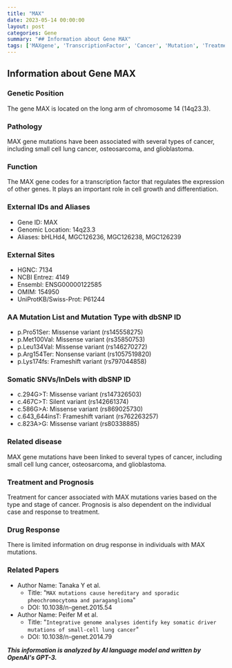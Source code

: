 ```yaml
---
title: "MAX"
date: 2023-05-14 00:00:00
layout: post
categories: Gene
summary: "## Information about Gene MAX"
tags: ['MAXgene', 'TranscriptionFactor', 'Cancer', 'Mutation', 'Treatment', 'Prognosis', 'DrugResponse', 'GeneticPosition']
---
```


## Information about Gene MAX

### Genetic Position
The gene MAX is located on the long arm of chromosome 14 (14q23.3).

### Pathology
MAX gene mutations have been associated with several types of cancer, including small cell lung cancer, osteosarcoma, and glioblastoma.

### Function
The MAX gene codes for a transcription factor that regulates the expression of other genes. It plays an important role in cell growth and differentiation.

### External IDs and Aliases
- Gene ID: MAX
- Genomic Location: 14q23.3
- Aliases: bHLHd4, MGC126236, MGC126238, MGC126239

### External Sites
- HGNC: 7134
- NCBI Entrez: 4149
- Ensembl: ENSG00000122585
- OMIM: 154950
- UniProtKB/Swiss-Prot: P61244

### AA Mutation List and Mutation Type with dbSNP ID
- p.Pro51Ser: Missense variant (rs145558275)
- p.Met100Val: Missense variant (rs35850753)
- p.Leu134Val: Missense variant (rs146270272)
- p.Arg154Ter: Nonsense variant (rs1057519820)
- p.Lys174fs: Frameshift variant (rs797044858)

### Somatic SNVs/InDels with dbSNP ID
- c.294G>T: Missense variant (rs147326503)
- c.467C>T: Silent variant (rs142661374)
- c.586G>A: Missense variant (rs869025730)
- c.643_644insT: Frameshift variant (rs762263257)
- c.823A>G: Missense variant (rs80338885)

### Related disease
MAX gene mutations have been linked to several types of cancer, including small cell lung cancer, osteosarcoma, and glioblastoma.

### Treatment and Prognosis
Treatment for cancer associated with MAX mutations varies based on the type and stage of cancer. Prognosis is also dependent on the individual case and response to treatment.

### Drug Response
There is limited information on drug response in individuals with MAX mutations.

### Related Papers
- Author Name: Tanaka Y et al.
  - Title: "`MAX mutations cause hereditary and sporadic pheochromocytoma and paraganglioma`"
  - DOI: 10.1038/n-genet.2015.54
- Author Name: Peifer M et al.
  - Title: "`Integrative genome analyses identify key somatic driver mutations of small-cell lung cancer`"
  - DOI: 10.1038/n-genet.2014.79

**_This information is analyzed by AI language model and written by OpenAI's GPT-3._**